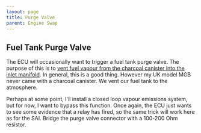 ```yaml
---
layout: page
title: Purge Valve
parent: Engine Swap
---
```

## Fuel Tank Purge Valve

The ECU will occasionally want to trigger a fuel tank purge valve. The purpose of this is to [vent fuel vapour from the charcoal canister into the inlet manifold](https://en.wikipedia.org/wiki/Onboard_refueling_vapor_recovery). In general, this is a good thing. However my UK model MGB never came with a charcoal canister. We vent our fuel tank to the atmosphere. 

Perhaps at some point, I'll install a closed loop vapour emissions system, but for now, I want to bypass this function. Once again, the ECU just wants to see some evidence that a relay has fired, so the same trick will work here as for the SAI. Bridge the purge valve connector with a 100-200 Ohm resistor.

